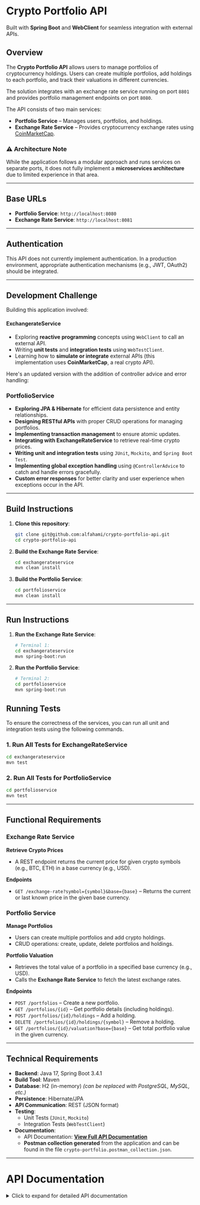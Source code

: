 # Crypto Portfolio API  

Built with **Spring Boot** and **WebClient** for seamless integration with external APIs.  

## Overview  
The **Crypto Portfolio API** allows users to manage portfolios of cryptocurrency holdings. Users can create multiple portfolios, add holdings to each portfolio, and track their valuations in different currencies. 

The solution integrates with an exchange rate service running on port `8801` and provides portfolio management endpoints on port `8080`.

The API consists of two main services:  

- **Portfolio Service** – Manages users, portfolios, and holdings.  
- **Exchange Rate Service** – Provides cryptocurrency exchange rates using [CoinMarketCap](https://coinmarketcap.com/api/documentation/v1/#section/Quick-Start-Guide).  

### ⚠ Architecture Note  
While the application follows a modular approach and runs services on separate ports, it does not fully implement a **microservices architecture** due to limited experience in that area.  

---

## Base URLs  
- **Portfolio Service**: `http://localhost:8080`  
- **Exchange Rate Service**: `http://localhost:8081`  

---

## Authentication  
This API does not currently implement authentication. 
In a production environment, appropriate authentication mechanisms (e.g., JWT, OAuth2) should be integrated.  

---

## Development Challenge  
Building this application involved:

#### ExchangerateService
- Exploring **reactive programming** concepts using `WebClient` to call an external API.  
- Writing **unit tests** and **integration tests** using `WebTestClient`.  
- Learning how to **simulate or integrate** external APIs (this implementation uses **CoinMarketCap**, a real crypto API). 

Here's an updated version with the addition of controller advice and error handling:

### **PortfolioService**
- **Exploring JPA & Hibernate** for efficient data persistence and entity relationships.  
- **Designing RESTful APIs** with proper CRUD operations for managing portfolios.  
- **Implementing transaction management** to ensure atomic updates.  
- **Integrating with ExchangeRateService** to retrieve real-time crypto prices.  
- **Writing unit and integration tests** using `JUnit`, `Mockito`, and `Spring Boot Test`.  
- **Implementing global exception handling** using `@ControllerAdvice` to catch and handle errors gracefully.  
- **Custom error responses** for better clarity and user experience when exceptions occur in the API.
---

## Build Instructions  

1. **Clone this repository**:  
   ```bash
   git clone git@github.com:alfahami/crypto-portfolio-api.git
   cd crypto-portfolio-api
   ```

2. **Build the Exchange Rate Service**:  
   ```bash
   cd exchangerateservice
   mvn clean install
   ```

3. **Build the Portfolio Service**:  
   ```bash
   cd portfolioservice
   mvn clean install
   ```

---

## Run Instructions  

1. **Run the Exchange Rate Service**:  
   ```bash
   # Terminal 1:
   cd exchangerateservice
   mvn spring-boot:run
   ```

2. **Run the Portfolio Service**:  
   ```bash
   # Terminal 2:
   cd portfolioservice
   mvn spring-boot:run
   ```

## Running Tests

To ensure the correctness of the services, you can run all unit and integration tests using the following commands.

### 1. Run All Tests for ExchangeRateService
```bash
cd exchangerateservice
mvn test
```

### 2. Run All Tests for PortfolioService
```bash
cd portfolioservice
mvn test
```




---

## Functional Requirements  

### Exchange Rate Service  
**Retrieve Crypto Prices**  
- A REST endpoint returns the current price for given crypto symbols (e.g., BTC, ETH) in a base currency (e.g., USD).   

**Endpoints**  
- `GET /exchange-rate?symbol={symbol}&base={base}` – Returns the current or last known price in the given base currency.  

### Portfolio Service  
**Manage Portfolios**  
- Users can create multiple portfolios and add crypto holdings.  
- CRUD operations: create, update, delete portfolios and holdings.  

**Portfolio Valuation**  
- Retrieves the total value of a portfolio in a specified base currency (e.g., USD).  
- Calls the **Exchange Rate Service** to fetch the latest exchange rates.  

**Endpoints**  
- `POST /portfolios` – Create a new portfolio.  
- `GET /portfolios/{id}` – Get portfolio details (including holdings).  
- `POST /portfolios/{id}/holdings` – Add a holding.  
- `DELETE /portfolios/{id}/holdings/{symbol}` – Remove a holding.  
- `GET /portfolios/{id}/valuation?base={base}` – Get total portfolio value in the given currency.  

---

## Technical Requirements  

- **Backend**: Java 17, Spring Boot 3.4.1  
- **Build Tool**: Maven  
- **Database**: H2 (in-memory) *(can be replaced with PostgreSQL, MySQL, etc.)*  
- **Persistence**: Hibernate/JPA  
- **API Communication**: REST (JSON format)  
- **Testing**:  
  - Unit Tests (`JUnit`, `Mockito`)  
  - Integration Tests (`WebTestClient`)  
- **Documentation**:  
  - API Documentation: **[View Full API Documentation](#api-documentation)**  
  - **Postman collection generated** from the application and can be found in the file `crypto-portfolio.postman_collection.json`.

---

# API Documentation  

<details>
  <summary>Click to expand for detailed API documentation</summary>
  

This section provides details endpoints, descriptions, request methods, and sample payloads of the **Crypto Portfolio API** 

## Base URLs
- **Portfolio Service**: `http://localhost:8080`
- **Exchange Rate Service**: `http://localhost:8081`

---

# 1. Exchange Rate API

## 1.1 Get Latest Exchange Rates
**Endpoint:** `GET /exchange-rate/latest`
- Retrieves the latest exchange rates for supported cryptocurrencies.

**Request Example:**
```http
GET http://localhost:8081/exchange-rate/latest
```

## 1.2 Get Last Price for a Specific Symbol
**Endpoint:** `GET /exchange-rate?symbol={symbol}&base={base}`
- Retrieves the latest exchange rate for a specific cryptocurrency.

**Request Example:**
```http
GET http://localhost:8081/exchange-rate?symbol=BTC&base=MAD
```

---

# 2. User Management

## 2.1 Create User
**Endpoint:** `POST /users`
- Creates a new user.

**Request Example:**
```json
{
  "firstName": "Tupac",
  "lastName": "Amaru",
  "birthDate": "1992-04-29",
  "profession": "Producer"
}
```

## 2.2 Retrieve User
**Endpoint:** `GET /users/{userId}`
- Retrieves details of a user by ID.

## 2.3 Update User
**Endpoint:** `PATCH /users/{userId}`
- Updates user details.

**Request Example:**
```json
{
  "id": "1",
  "lastName": "Shakur",
  "birthDate": "1978-04-29",
  "profession": "King of Rap"
}
```

## 2.4 Remove User
**Endpoint:** `DELETE /users/{userId}`
- Deletes a user by ID.

## 2.5 Retrieve All Portfolios for a User
**Endpoint:** `GET /users/{userId}/portfolios/all`
- Fetches all portfolios owned by a user.

---

# 3. Portfolio Management

## 3.1 Create Portfolio
**Endpoint:** `POST /users/{userId}/portfolios`
- Creates a new portfolio for a user.

**Request Example:**
```json
{
  "name": "Medical Sales Stock"
}
```

## 3.2 Retrieve Portfolio
**Endpoint:** `GET /users/{userId}/portfolios/{portfolioId}`
- Retrieves portfolio details by ID.

## 3.3 Update Portfolio
**Endpoint:** `PATCH /users/{userId}/portfolios/{portfolioId}`
- Updates an existing portfolio.

**Request Example:**
```json
{
  "id": 1,
  "name": "Shakur Music Investment"
}
```

## 3.4 Remove Portfolio
**Endpoint:** `DELETE /users/{userId}/portfolios/{portfolioId}`
- Deletes a portfolio.

## 3.5 Retrieve All Holdings in a Portfolio
**Endpoint:** `GET /users/{userId}/portfolios/{portfolioId}/holdings/all`
- Lists all holdings in a portfolio.

## 3.6 Get Portfolio Valuation
**Endpoint:** `GET /users/{userId}/portfolios/{portfolioId}/valuation?base={currency}`
- Returns the total value of a portfolio in the specified base currency.

**Request Example:**
```http
GET http://localhost:8080/users/1/portfolios/1/valuation?base=MAD
```

---

# 4. Holding Management

## 4.1 Create Holding
**Endpoint:** `POST /users/{userId}/portfolios/{portfolioId}/holdings`
- Adds a cryptocurrency holding to a portfolio.

**Request Example:**
```json
{
  "symbol": "LTC",
  "amount": 15.5
}
```

## 4.2 Retrieve Holding
**Endpoint:** `GET /users/{userId}/portfolios/{portfolioId}/holdings/{holdingId}`
- Retrieves a specific holding by ID.

## 4.3 Update Holding
**Endpoint:** `PATCH /users/{userId}/portfolios/{portfolioId}/holdings/{holdingId}`
- Updates a holding.

**Request Example:**
```json
{
  "symbol": "BTC",
  "amount": 345.123
}
```

## 4.4 Remove Holding
**Endpoint:** `DELETE /users/{userId}/portfolios/{portfolioId}/holdings/{holdingId}`
- Removes a holding from a portfolio.

**Request Example:**
```http
DELETE http://localhost:8080/users/1/portfolios/1/holdings/3
```

---

## Notes
- All endpoints assume a `localhost` setup. Update the base URL for production.
- `DELETE` operations do not return a body but should return `204 No Content`.
- `PATCH` allows partial updates.
- Consider adding authentication and validation layers if necessary.

This documentation provides a structured overview of all available API operations for the crypto portfolio service.
</details>